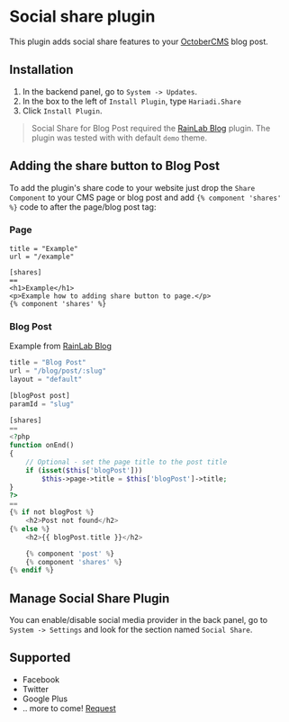 # Social share plugin

This plugin adds social share features to your [OctoberCMS](http://octobercms.com) blog post.

## Installation
1. In the backend panel, go to `System -> Updates`.
2. In the box to the left of `Install Plugin`, type `Hariadi.Share`
3. Click `Install Plugin`.

> Social Share for Blog Post required the [RainLab Blog](http://octobercms.com/plugin/rainlab-blog) plugin. The plugin was tested with with default `demo` theme.

## Adding the share button to Blog Post

To add the plugin's share code to your website just drop the `Share Component` to your CMS page or blog post and add `{% component 'shares' %}` code to after the page/blog post tag:

### Page
```
title = "Example"
url = "/example"

[shares]
==
<h1>Example</h1>
<p>Example how to adding share button to page.</p>
{% component 'shares' %}
```

### Blog Post
Example from [RainLab Blog](http://octobercms.com/plugin/rainlab-blog#documentation)

```php
title = "Blog Post"
url = "/blog/post/:slug"
layout = "default"

[blogPost post]
paramId = "slug"

[shares]
==
<?php
function onEnd()
{
    // Optional - set the page title to the post title
    if (isset($this['blogPost']))
        $this->page->title = $this['blogPost']->title;
}
?>
==
{% if not blogPost %}
    <h2>Post not found</h2>
{% else %}
    <h2>{{ blogPost.title }}</h2>

    {% component 'post' %}
    {% component 'shares' %}
{% endif %}
```

## Manage Social Share Plugin
You can enable/disable social media provider in the back panel, go to `System -> Settings` and look for the section named `Social Share`.

## Supported

 * Facebook
 * Twitter
 * Google Plus
 * .. more to come! [Request](https://github.com/hariadi/oc-share-plugin/issues/new)